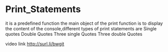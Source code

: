 # Print_Statements
it is a predefined function the main object of the print function is to display the content of the console,different types of print statements are
Single quotes
Double Quotes
Three single Quotes
Three double Quotes


video link
http://surl.li/bwgit

